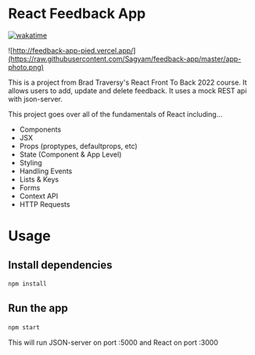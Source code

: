 # React Feedback App

[![wakatime](https://wakatime.com/badge/user/4ce09006-1b8c-491f-ace1-a70b32d5fc1c/project/bae19a75-c7d9-426e-a7bc-711d9b109d56.svg?style=for-the-badge)](https://wakatime.com/badge/user/4ce09006-1b8c-491f-ace1-a70b32d5fc1c/project/bae19a75-c7d9-426e-a7bc-711d9b109d56)

![http://feedback-app-pied.vercel.app/](https://raw.githubusercontent.com/Sagyam/feedback-app/master/app-photo.png)

This is a project from Brad Traversy's React Front To Back 2022 course. It allows users to add, update and delete feedback. It uses a mock REST api with json-server.

This project goes over all of the fundamentals of React including...

- Components
- JSX
- Props (proptypes, defaultprops, etc)
- State (Component & App Level)
- Styling
- Handling Events
- Lists & Keys
- Forms
- Context API
- HTTP Requests

# Usage

## Install dependencies

```bash
npm install
```

## Run the app

```bash
npm start
```

This will run JSON-server on port :5000 and React on port :3000
